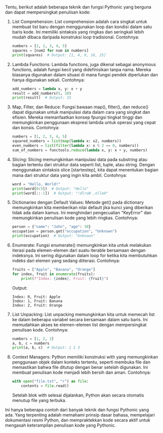 Tentu, berikut adalah beberapa teknik dan fungsi Pythonic yang berguna dan dapat mempersingkat penulisan kode:

1. List Comprehension: List comprehension adalah cara singkat untuk membuat list baru dengan menggunakan loop dan kondisi dalam satu baris kode. Ini memiliki sintaksis yang ringkas dan seringkali lebih mudah dibaca daripada konstruksi loop tradisional. Contohnya:

   ```python
   numbers = [1, 2, 3, 4, 5]
   squares = [num2 for num in numbers]
   print(squares)  # Output: [1, 4, 9, 16, 25]
   ```

2. Lambda Functions: Lambda functions, juga dikenal sebagai anonymous functions, adalah fungsi kecil yang didefinisikan tanpa nama. Mereka biasanya digunakan dalam situasi di mana fungsi pendek diperlukan dan hanya digunakan sekali. Contohnya:

   ```python
   add_numbers = lambda x, y: x + y
   result = add_numbers(5, 10)
   print(result)  # Output: 15
   ```

3. Map, Filter, dan Reduce: Fungsi bawaan map(), filter(), dan reduce() dapat digunakan untuk manipulasi data dalam cara yang singkat dan efisien. Mereka memanfaatkan konsep fpungsi tingkat tinggi dan memungkinkan penggunaan ekspresi lambda untuk operasi yang cepat dan konsis. Contohnya:

   ```python
   numbers = [1, 2, 3, 4, 5]
   squared_numbers = list(map(lambda x: x2, numbers))
   even_numbers = list(filter(lambda x: x % 2 == 0, numbers))
   sum_of_numbers = functools.reduce(lambda x, y: x + y, numbers)
   ```

4. Slicing: Slicing memungkinkan manipulasi data pada substring atau bagian tertentu dari struktur data seperti list, tuple, atau string. Dengan menggunakan sintaksis slice [start:end:step], kita dapat menentukan bagian mana dari struktur data yang ingin kita ambil. Contohnya:

   ```python
   word = "Hello, World!"
   print(word[0:5])  # Output: "Hello"
   print(word[::-1])  # Output: "!dlroW ,olleH"
   ```

5. Dictionaries dengan Default Values: Metode get() pada dictionary memungkinkan kita memberikan nilai default jika kunci yang diberikan tidak ada dalam kamus. Ini menghindari pengecualian "KeyError" dan memungkinkan penulisan kode yang lebih ringkas. Contohnya:

   ```python
   person = {"name": "John", "age": 30}
   occupation = person.get("occupation", "Unknown")
   print(occupation)  # Output: "Unknown"
   ```

6. Enumerate: Fungsi enumerate() memungkinkan kita untuk melakukan iterasi pada elemen-elemen dari suatu iterable bersamaan dengan indeksnya. Ini sering digunakan dalam loop for ketika kita membutuhkan indeks dari elemen yang sedang diiterasi. Contohnya:

   ```python
   fruits = ["Apple", "Banana", "Orange"]
   for index, fruit in enumerate(fruits):
       print(f"Index: {index}, Fruit: {fruit}")
   ```
   
   Output:
   ```
   Index: 0, Fruit: Apple
   Index: 1, Fruit: Banana
   Index: 2, Fruit: Orange
   ```

7. List Unpacking: List unpacking memungkinkan kita untuk memecah list ke dalam beberapa variabel secara bersamaan dalam satu baris. Ini memudahkan akses ke elemen-elemen list dengan mempersingkat penulisan kode. Contohnya:

   ```python
   numbers = [1, 2, 3]
   a, b, c = numbers
   print(a, b, c)  # Output: 1 2 3
   ```

8. Context Managers: Python memiliki konstruksi with yang memungkinkan penggunaan objek dalam konteks tertentu, seperti membuka file dan memastikan bahwa file ditutup dengan benar setelah digunakan. Ini membuat penulisan kode menjadi lebih bersih dan aman. Contohnya:

   ```python
   with open("file.txt", "r") as file:
       contents = file.read()
   ```

   Setelah blok with selesai dijalankan, Python akan secara otomatis menutup file yang terbuka.

Ini hanya beberapa contoh dari banyak teknik dan fungsi Pythonic yang ada. Yang terpenting adalah memahami prinsip dasar bahasa, mempelajari dokumentasi resmi Python, dan mempraktekkan kode secara aktif untuk mengasah keterampilan penulisan kode yang Pythonic.
